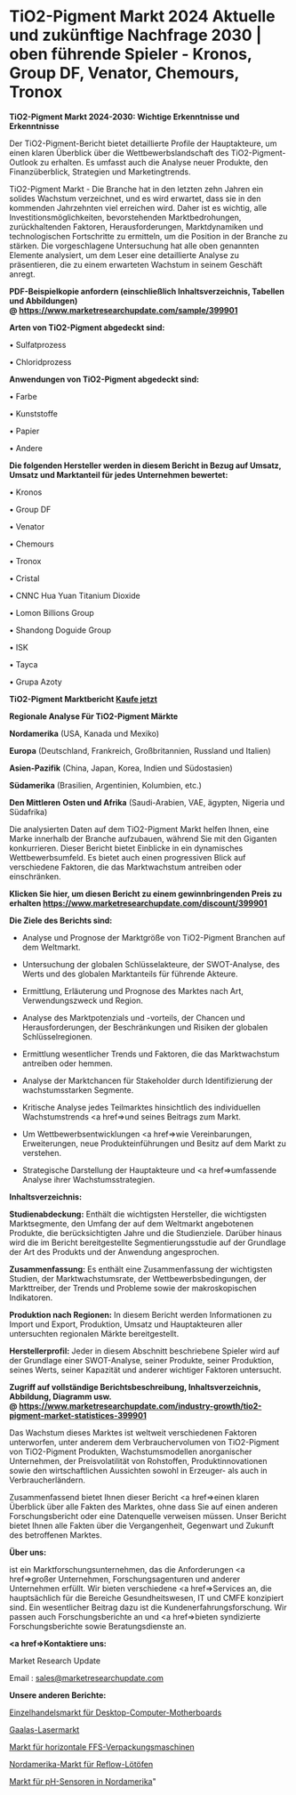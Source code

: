 # TiO2-Pigment Markt 2024 Aktuelle und zukünftige Nachfrage 2030 | oben führende Spieler - Kronos, Group DF, Venator, Chemours, Tronox

<strong>TiO2-Pigment Markt 2024-2030: Wichtige Erkenntnisse und Erkenntnisse</strong>

Der TiO2-Pigment-Bericht bietet detaillierte Profile der Hauptakteure, um einen klaren Überblick über die Wettbewerbslandschaft des TiO2-Pigment-Outlook zu erhalten. Es umfasst auch die Analyse neuer Produkte, den Finanzüberblick, Strategien und Marketingtrends.

TiO2-Pigment Markt - Die Branche hat in den letzten zehn Jahren ein solides Wachstum verzeichnet, und es wird erwartet, dass sie in den kommenden Jahrzehnten viel erreichen wird. Daher ist es wichtig, alle Investitionsmöglichkeiten, bevorstehenden Marktbedrohungen, zurückhaltenden Faktoren, Herausforderungen, Marktdynamiken und technologischen Fortschritte zu ermitteln, um die Position in der Branche zu stärken. Die vorgeschlagene Untersuchung hat alle oben genannten Elemente analysiert, um dem Leser eine detaillierte Analyse zu präsentieren, die zu einem erwarteten Wachstum in seinem Geschäft anregt.

<strong><b>PDF-Beispielkopie anfordern (einschließlich Inhaltsverzeichnis, Tabellen und Abbildungen) @ </b></strong><strong><a href=https://www.marketresearchupdate.com/sample/399901><strong>https://www.marketresearchupdate.com/sample/399901</u></a></strong></strong>

<strong>Arten von TiO2-Pigment abgedeckt sind:</strong>

• Sulfatprozess

• Chloridprozess

<strong>Anwendungen von TiO2-Pigment abgedeckt sind:</strong>

• Farbe

• Kunststoffe

• Papier

• Andere

<strong>Die folgenden Hersteller werden in diesem Bericht in Bezug auf Umsatz, Umsatz und Marktanteil für jedes Unternehmen bewertet:</strong>

• Kronos

• Group DF

• Venator

• Chemours

• Tronox

• Cristal

• CNNC Hua Yuan Titanium Dioxide

• Lomon Billions Group

• Shandong Doguide Group

• ISK

• Tayca

• Grupa Azoty

<strong>TiO2-Pigment Marktbericht <a href=https://www.marketresearchupdate.com/buynow/399901>Kaufe jetzt</a></strong>

<strong>Regionale Analyse Für TiO2-Pigment Märkte</strong>

<strong>Nordamerika</strong> (USA, Kanada und Mexiko)

<strong>Europa</strong> (Deutschland, Frankreich, Großbritannien, Russland und Italien)

<strong>Asien-Pazifik</strong> (China, Japan, Korea, Indien und Südostasien)

<strong>Südamerika</strong> (Brasilien, Argentinien, Kolumbien, etc.)

<strong>Den Mittleren</strong> <strong>Osten und Afrika</strong> (Saudi-Arabien, VAE, ägypten, Nigeria und Südafrika)

Die analysierten Daten auf dem TiO2-Pigment Markt helfen Ihnen, eine Marke innerhalb der Branche aufzubauen, während Sie mit den Giganten konkurrieren. Dieser Bericht bietet Einblicke in ein dynamisches Wettbewerbsumfeld. Es bietet auch einen progressiven Blick auf verschiedene Faktoren, die das Marktwachstum antreiben oder einschränken.

<strong>Klicken Sie hier, um diesen Bericht zu einem gewinnbringenden Preis zu erhalten
</strong><strong><a href=https://www.marketresearchupdate.com/discount/399901>https://www.marketresearchupdate.com/discount/399901</b></u></strong></a>

<strong>Die Ziele des Berichts sind:</strong>

- Analyse und Prognose der Marktgröße von TiO2-Pigment Branchen auf dem Weltmarkt.

- Untersuchung der globalen Schlüsselakteure, der SWOT-Analyse, des Werts und des globalen Marktanteils für führende Akteure.

- Ermittlung, Erläuterung und Prognose des Marktes nach Art, Verwendungszweck und Region.

- Analyse des Marktpotenzials und -vorteils, der Chancen und Herausforderungen, der Beschränkungen und Risiken der globalen Schlüsselregionen.

- Ermittlung wesentlicher Trends und Faktoren, die das Marktwachstum antreiben oder hemmen.

- Analyse der Marktchancen für Stakeholder durch Identifizierung der wachstumsstarken Segmente.

- Kritische Analyse jedes Teilmarktes hinsichtlich des individuellen Wachstumstrends <a href=>und</a> seines Beitrags zum Markt.

- Um Wettbewerbsentwicklungen <a href=>wie</a> Vereinbarungen, Erweiterungen, neue Produkteinführungen und Besitz auf dem Markt zu verstehen.

- Strategische Darstellung der Hauptakteure und <a href=>umfas</a>sende Analyse ihrer Wachstumsstrategien.

<strong>Inhaltsverzeichnis:</strong>

<strong>Studienabdeckung:</strong> Enthält die wichtigsten Hersteller, die wichtigsten Marktsegmente, den Umfang der auf dem Weltmarkt angebotenen Produkte, die berücksichtigten Jahre und die Studienziele. Darüber hinaus wird die im Bericht bereitgestellte Segmentierungsstudie auf der Grundlage der Art des Produkts und der Anwendung angesprochen.

<strong>Zusammenfassung:</strong> Es enthält eine Zusammenfassung der wichtigsten Studien, der Marktwachstumsrate, der Wettbewerbsbedingungen, der Markttreiber, der Trends und Probleme sowie der makroskopischen Indikatoren.

<strong>Produktion nach Regionen:</strong> In diesem Bericht werden Informationen zu Import und Export, Produktion, Umsatz und Hauptakteuren aller untersuchten regionalen Märkte bereitgestellt.

<strong>Herstellerprofil:</strong> Jeder in diesem Abschnitt beschriebene Spieler wird auf der Grundlage einer SWOT-Analyse, seiner Produkte, seiner Produktion, seines Werts, seiner Kapazität und anderer wichtiger Faktoren untersucht.

<strong><b>Zugriff auf vollständige Berichtsbeschreibung, Inhaltsverzeichnis, Abbildung, Diagramm usw. @ </b></strong><strong><a href=https://www.marketresearchupdate.com/industry-growth/tio2-pigment-market-statistices-399901>https://www.marketresearchupdate.com/industry-growth/tio2-pigment-market-statistices-399901</a></strong>

Das Wachstum dieses Marktes ist weltweit verschiedenen Faktoren unterworfen, unter anderem dem Verbrauchervolumen von TiO2-Pigment von TiO2-Pigment Produkten, Wachstumsmodellen anorganischer Unternehmen, der Preisvolatilität von Rohstoffen, Produktinnovationen sowie den wirtschaftlichen Aussichten sowohl in Erzeuger- als auch in Verbraucherländern.

Zusammenfassend bietet Ihnen dieser Bericht <a href=>einen</a> klaren Überblick über alle Fakten des Marktes, ohne dass Sie auf einen anderen Forschungsbericht oder eine Datenquelle verweisen müssen. Unser Bericht bietet Ihnen alle Fakten über die Vergangenheit, Gegenwart und Zukunft des betroffenen Marktes.

<strong>Über uns:</strong>

 ist ein Marktforschungsunternehmen, das die Anforderungen <a href=>großer</a> Unternehmen, Forschungsagenturen und anderer Unternehmen erfüllt. Wir bieten verschiedene <a href=>Services</a> an, die hauptsächlich für die Bereiche Gesundheitswesen, IT und CMFE konzipiert sind. Ein wesentlicher Beitrag dazu ist die Kundenerfahrungsforschung. Wir passen auch Forschungsberichte an und <a href=>bieten</a> syndizierte Forschungsberichte sowie Beratungsdienste an.

<strong><a href=>Kontaktiere uns:</a></strong>

Market Research Update

Email : sales@marketresearchupdate.com

<strong>Unsere anderen Berichte:</strong>

<a href=https://www.linkedin.com/pulse/retailed-desktop-computer-motherboard-market-1f>Einzelhandelsmarkt für Desktop-Computer-Motherboards</a>

<a href=https://www.linkedin.com/pulse/gaalas-lasers-market-current-business-trends>Gaalas-Lasermarkt</a>

<a href=https://www.linkedin.com/pulse/horizontal-ffs-bagging-machines-market-2023-1f>Markt für horizontale FFS-Verpackungsmaschinen</a>

<a href=https://www.linkedin.com/pulse/north-america-reflow-soldering-oven-market>Nordamerika-Markt für Reflow-Lötöfen</a>

<a href=https://www.linkedin.com/pulse/north-america-ph-sensors-market-2023-pointing>Markt für pH-Sensoren in Nordamerika</a>"
